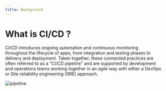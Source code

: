 ```yaml
---
title: Background
---
```


# What is CI/CD ?

CI/CD introduces ongoing automation and continuous monitoring throughout the
lifecycle of apps, from integration and testing phases to delivery and deployment.
Taken together, these connected practices are often referred to as a "CI/CD pipeline"
and are supported by development and operations teams working together in an agile
way with either a DevOps or Site reliability engineering (SRE) approach.

![pipeline](~@assets/pipeline.png)
